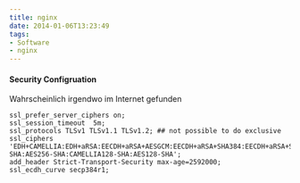 ```yaml
---
title: nginx
date: 2014-01-06T13:23:49
tags: 
- Software
- nginx
---
```


#### Security Configruation

Wahrscheinlich irgendwo im Internet gefunden

~~~
ssl_prefer_server_ciphers on;
ssl_session_timeout  5m;
ssl_protocols TLSv1 TLSv1.1 TLSv1.2; ## not possible to do exclusive
ssl_ciphers 'EDH+CAMELLIA:EDH+aRSA:EECDH+aRSA+AESGCM:EECDH+aRSA+SHA384:EECDH+aRSA+SHA256:EECDH:+CAMELLIA256:+AES256:+CAMELLIA128:+AES128:+SSLv3:!aNULL:!eNULL:!LOW:!3DES:!MD5:!EXP:!PSK:!SRP:!DSS:!RC4:!SEED:!ECDSA:CAMELLIA256-SHA:AES256-SHA:CAMELLIA128-SHA:AES128-SHA';
add_header Strict-Transport-Security max-age=2592000;
ssl_ecdh_curve secp384r1;
~~~
